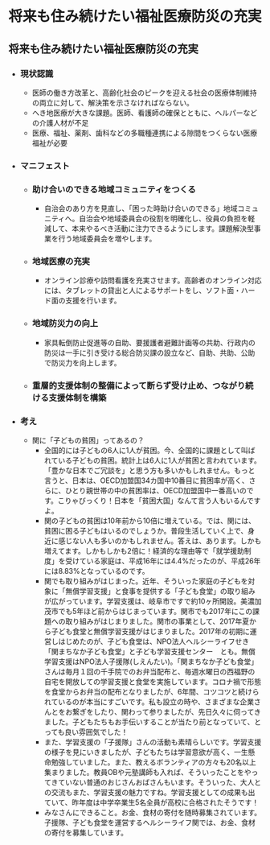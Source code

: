 # 将来も住み続けたい福祉医療防災の充実
## 将来も住み続けたい福祉医療防災の充実

- ### 現状認識
    - 医師の働き方改革と、高齢化社会のピークを迎える社会の医療体制維持の両立に対して、解決策を示さなければならない。
    - へき地医療が大きな課題。医師、看護師の確保とともに、ヘルパーなどの介護人材が不足
    - 医療、福祉、薬剤、歯科などの多職種連携による隙間をつくらない医療福祉が必要

- ### マニフェスト
    - ### 助け合いのできる地域コミュニティをつくる
        - 自治会のあり方を見直し、「困った時助け合いのできる」地域コミュニティへ。自治会や地域委員会の役割を明確化し、役員の負担を軽減して、本来やるべき活動に注力できるようにします。課題解決型事業を行う地域委員会を増やします。
    - ### 地域医療の充実
        - オンライン診療や訪問看護を充実させます。高齢者のオンライン対応には、タブレットの貸出と人によるサポートをし、ソフト面・ハード面の支援を行います。   
     - ### 地域防災力の向上
        - 家具転倒防止促進等の自助、要援護者避難計画等の共助、行政内の防災は一手に引き受ける総合防災課の設立など、自助、共助、公助で防災力を向上します。
    - ### 重層的支援体制の整備によって断らず受け止め、つながり続ける支援体制を構築

- ### 考え
    - 関に「子どもの貧困」ってあるの？
        - 全国的には子どもの6人に1人が貧困。今、全国的に課題として叫ばれている子どもの貧困。統計上は6人に1人が貧困と言われています。「豊かな日本でご冗談を」と思う方も多いかもしれません。もっと言うと、日本は、OECD加盟国34カ国中10番目に貧困率が高く、さらに、ひとり親世帯の中の貧困率は、OECD加盟国中一番高いのです。こりゃびっくり！日本を「貧困大国」なんて言う人もいるんですよ。
        - 関の子どもの貧困は10年前から10倍に増えている。では、関には、貧困に困る子どもはいるのでしょうか。普段生活していく上で、身近に感じない人も多いのかもしれません。答えは、あります。しかも増えてます。しかもしかも2倍に！経済的な理由等で「就学援助制度」を受けている家庭は、平成16年には4.4%だったのが、平成26年には8.83%となっているのです。
        - 関でも取り組みがはじまった。近年、そういった家庭の子どもを対象に「無償学習支援」と食事を提供する「子ども食堂」の取り組みが広がっています。学習支援は、岐阜市ですで約10ヶ所開設。美濃加茂市でも5年ほど前からはじまっています。関市でも2017年にこの課題への取り組みがはじまりました。関市の事業として、2017年夏から子ども食堂と無償学習支援がはじまりました。2017年の初期に運営しはじめたのが、子ども食堂は、NPO法人ヘルシーライフせき「関まちなか子ども食堂」と子ども学習支援センター　とも。無償学習支援はNPO法人子援隊(しえんたい)。「関まちなか子ども食堂」さんは毎月１回の千手院でのお弁当配布と、毎週水曜日の西福野の自宅を開放しての学習支援と食堂を実施しています。コロナ禍で形態を食堂からお弁当の配布となりましたが、6年間、コツコツと続けられているのが本当にすごいです。私も設立の時や、さまざまな企業さんとをお繋ぎをしたり、関わって参りましたが、先日久々に伺ってきました。子どもたちもお手伝いすることが当たり前となっていて、とっても良い雰囲気でした！
        - また、学習支援の「子援隊」さんの活動も素晴らしいです。学習支援の様子を見にいきましたが、子どもたちは学習意欲が高く、一生懸命勉強していました。また、教えるボランティアの方々も20名以上集まりました。教員OBや元塾講師も入れば、そういったことをやってきていない普通のおじさんおばさんもいます。そういった、大人との交流もまた、学習支援の魅力ですね。学習支援としての成果も出ていて、昨年度は中学卒業生5名全員が高校に合格されたそうです！
        - みなさんにできること。お金、食材の寄付を随時募集されています。子援隊、子ども食堂を運営するヘルシーライフ関では、お金、食材の寄付を募集しています。